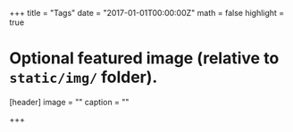 +++
title = "Tags"
date = "2017-01-01T00:00:00Z"
math = false
highlight = true

# Optional featured image (relative to `static/img/` folder).
[header]
image = ""
caption = ""

+++
